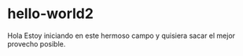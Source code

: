# hello-world2
Hola 
Estoy iniciando en este hermoso campo y quisiera sacar el mejor provecho posible.
